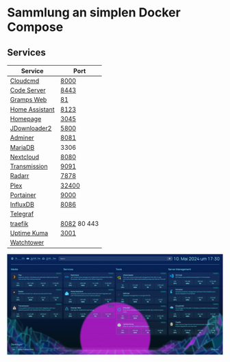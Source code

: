 # Sammlung an simplen Docker Compose

## Services

| Service | Port |
|-|-|
| [Cloudcmd](https://cloudcmd.io/) | [8000](http://localhost:8000) |
| [Code Server](https://github.com/linuxserver/docker-code-server) | [8443](http://localhost:8443) |
| [Gramps Web](https://www.grampsweb.org/) | [81](http://localhost:81) |
| [Home Assistant](https://www.home-assistant.io/) | [8123](http://localhost:8123) |
| [Homepage](https://gethomepage.dev) | [3045](http://localhost:3045) |
| [JDownloader2](https://jdownloader.org/jdownloader2) | [5800](http://localhost:5800) |
| [Adminer](https://www.adminer.org/) | [8081](http://localhost:8081) |
| [MariaDB](https://mariadb.org/) | 3306 |
| [Nextcloud](https://github.com/nextcloud/docker) | [8080](http://localhost:8080) |
| [Transmission](https://github.com/linuxserver/docker-transmission) | [9091](http://localhost:9091) |
| [Radarr](https://github.com/linuxserver/docker-radarr) | [7878](http://localhost:7878) |
| [Plex](https://github.com/linuxserver/docker-plex) | [32400](http://localhost:32400) |
| [Portainer](https://www.portainer.io/) | [9000](http://localhost:9000) |
| [InfluxDB](https://www.influxdata.com/) | [8086](http://localhost:8086) |
| [Telegraf](https://www.influxdata.com/time-series-platform/telegraf/) | |
| [traefik](https://doc.traefik.io/traefik/) | [8082](http://localhost:8082) 80 443|
| [Uptime Kuma](https://github.com/louislam/uptime-kuma) | [3001](http://localhost:3001) |
| [Watchtower](https://containrrr.dev/watchtower/) |  |

![homepage](homepage.jpg)
